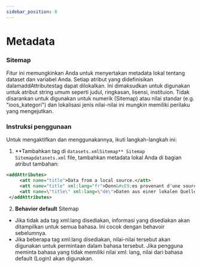 ```yaml
---
sidebar_position: 8
---
```

# Metadata

### Sitemap
Fitur ini memungkinkan Anda untuk menyertakan metadata lokal tentang dataset dan variabel Anda. Setiap atribut yang didefinisikan dalamaddAttributestag dapat dilokalkan. Ini dimaksudkan untuk digunakan untuk atribut string umum seperti judul, ringkasan, lisensi, instituion. Tidak disarankan untuk digunakan untuk numerik (Sitemap) atau nilai standar (e.g. "ioos_kategori") dan lokalisasi jenis nilai-nilai ini mungkin memiliki perilaku yang mengejutkan.

### Instruksi penggunaan
Untuk mengaktifkan dan menggunakannya, ikuti langkah-langkah ini:

1.  **Tambahkan tag di `datasets.xmlSitemap** Sitemap
Sitemapdatasets.xml` file, tambahkan metadata lokal Anda di bagian atribut tambahan:
   ```xml
   <addAttributes>
        <att name="title">Data from a local source.</att>
        <att name="title" xml:lang="fr">Donn&#xE9;es provenant d'une source locale.</att>
        <att name=\"title\" xml:lang=\"de\">Daten aus einer lokalen Quelle.</att>
    </addAttributes>
   ```

2.  **Behavior default** Sitemap
   - Jika tidak ada tag xml:lang disediakan, informasi yang disediakan akan ditampilkan untuk semua bahasa. Ini cocok dengan behavoir sebelumnya.
   - Jika beberapa tag xml:lang disediakan, nilai-nilai tersebut akan digunakan untuk permintaan dalam bahasa tersebut. Jika pengguna meminta bahasa yang tidak memiliki nilai xml: lang, nilai dari bahasa default (Login) akan digunakan.
